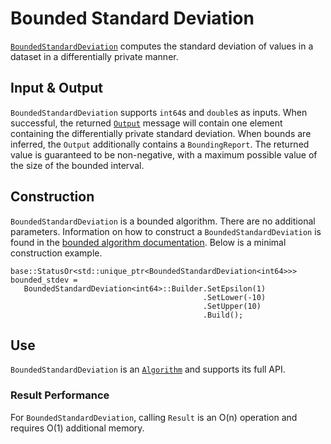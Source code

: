 
# Bounded Standard Deviation

[`BoundedStandardDeviation`](https://github.com/google/differential-privacy/blob/main/cc/algorithms/bounded-standard-deviation.h)
computes the standard deviation of values in a dataset in a differentially
private manner.

## Input & Output

`BoundedStandardDeviation` supports `int64`s and `double`s as inputs. When
successful, the returned [`Output`](../protos.md) message will contain one
element containing the differentially private standard deviation. When bounds
are inferred, the `Output` additionally contains a `BoundingReport`. The
returned value is guaranteed to be non-negative, with a maximum possible value
of the size of the bounded interval.

## Construction

`BoundedStandardDeviation` is a bounded algorithm. There are no additional
parameters. Information on how to construct a `BoundedStandardDeviation` is
found in the [bounded algorithm documentation](bounded-algorithm.md). Below is a
minimal construction example.

```
base::StatusOr<std::unique_ptr<BoundedStandardDeviation<int64>>> bounded_stdev =
   BoundedStandardDeviation<int64>::Builder.SetEpsilon(1)
                                           .SetLower(-10)
                                           .SetUpper(10)
                                           .Build();
```

## Use

`BoundedStandardDeviation` is an [`Algorithm`](algorithm.md) and supports its
full API.

### Result Performance

For `BoundedStandardDeviation`, calling `Result` is an O(n) operation and
requires O(1) additional memory.
